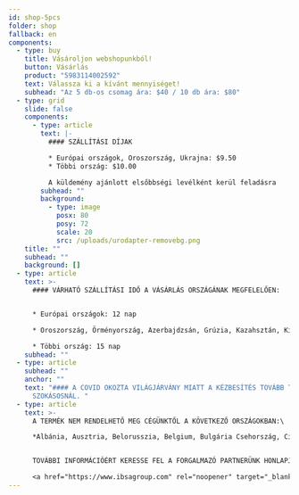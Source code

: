 ```yaml
---
id: shop-5pcs
folder: shop
fallback: en
components:
  - type: buy
    title: Vásároljon webshopunkból!
    button: Vásárlás
    product: "5983114002592"
    text: Válassza ki a kívánt mennyiséget!
    subhead: "Az 5 db-os csomag ára: $40 / 10 db ára: $80"
  - type: grid
    slide: false
    components:
      - type: article
        text: |-
          #### SZÁLLÍTÁSI DÍJAK

          * Európai országok, Oroszország, Ukrajna: $9.50
          * Többi ország: $10.00

          A küldemény ajánlott elsőbbségi levélként kerül feladásra 
        subhead: ""
        background:
          - type: image
            posx: 80
            posy: 72
            scale: 20
            src: /uploads/urodapter-removebg.png
    title: ""
    subhead: ""
    background: []
  - type: article
    text: >-
      #### VÁRHATÓ SZÁLLÍTÁSI IDŐ A VÁSÁRLÁS ORSZÁGÁNAK MEGFELELŐEN:


      * Európai országok: 12 nap

      * Oroszország, Örményország, Azerbajdzsán, Grúzia, Kazahsztán, Kirgizisztán, Moldova, Tádzsikisztán, Türkmenisztán, Ukrajna, Üzbegisztán: 19 nap

      * Többi ország: 15 nap
    subhead: ""
  - type: article
    subhead: ""
    anchor: ""
    text: "#### A COVID OKOZTA VILÁGJÁRVÁNY MIATT A KÉZBESÍTÉS TOVÁBB TARTHAT A
      SZOKÁSOSNÁL. "
  - type: article
    text: >-
      A TERMÉK NEM RENDELHETŐ MEG CÉGÜNKTŐL A KÖVETKEZŐ ORSZÁGOKBAN:\

      *Albánia, Ausztria, Belorusszia, Belgium, Bulgária Csehország, Ciprus, Dánia, Észtország, Finnország, Franciaország, Horvátország, Németország, Koszovó, Görögország, Magyarország, Írország, Olaszország, Lettország, Litvánia, Luxemburg, Észak-Macedónia, Málta, Hollandia, Lengyelország, Portugália, Románia, Szerbia, Szlovákia, Szlovénia, Spanyolország, Svédország, Egyesült Királyság, Törökország, Ausztrália, Új-Zéland.* 


      TOVÁBBI INFORMÁCIÓÉRT KERESSE FEL A FORGALMAZÓ PARTNERÜNK HONLAPJÁT: \

      <a href="https://www.ibsagroup.com" rel="noopener" target="_blank">https://www.ibsagroup.com</a>
---
```

